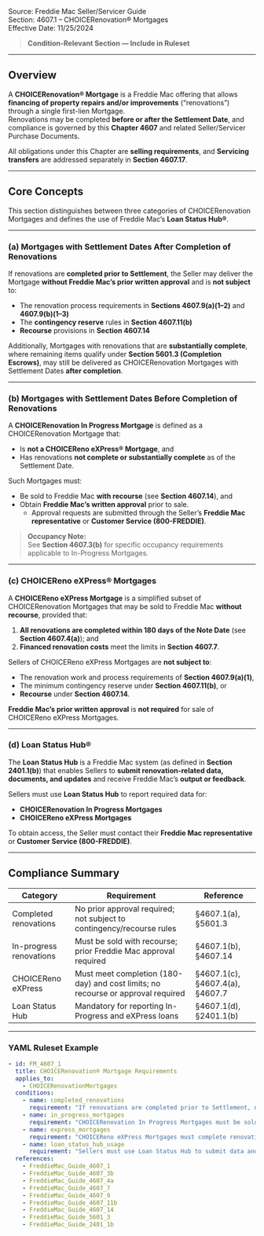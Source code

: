 Source: Freddie Mac Seller/Servicer Guide  
Section: 4607.1 – CHOICERenovation® Mortgages  
Effective Date: 11/25/2024  

> **Condition-Relevant Section — Include in Ruleset**

---

## Overview  

A **CHOICERenovation® Mortgage** is a Freddie Mac offering that allows **financing of property repairs and/or improvements** (“renovations”) through a single first-lien Mortgage.  
Renovations may be completed **before or after the Settlement Date**, and compliance is governed by this **Chapter 4607** and related Seller/Servicer Purchase Documents.

All obligations under this Chapter are **selling requirements**, and **Servicing transfers** are addressed separately in **Section 4607.17**.

---

## Core Concepts  

This section distinguishes between three categories of CHOICERenovation Mortgages and defines the use of Freddie Mac’s **Loan Status Hub®**.

---

### (a) Mortgages with Settlement Dates **After Completion of Renovations**

If renovations are **completed prior to Settlement**, the Seller may deliver the Mortgage **without Freddie Mac’s prior written approval** and is **not subject** to:

- The renovation process requirements in **Sections 4607.9(a)(1–2)** and **4607.9(b)(1–3)**  
- The **contingency reserve** rules in **Section 4607.11(b)**  
- **Recourse** provisions in **Section 4607.14**

Additionally, Mortgages with renovations that are **substantially complete**, where remaining items qualify under **Section 5601.3 (Completion Escrows)**, may still be delivered as CHOICERenovation Mortgages with Settlement Dates **after completion**.

---

### (b) Mortgages with Settlement Dates **Before Completion of Renovations**

A **CHOICERenovation In Progress Mortgage** is defined as a CHOICERenovation Mortgage that:

- Is **not a CHOICEReno eXPress® Mortgage**, and  
- Has renovations **not complete or substantially complete** as of the Settlement Date.  

Such Mortgages must:

- Be sold to Freddie Mac **with recourse** (see **Section 4607.14**), and  
- Obtain **Freddie Mac’s written approval** prior to sale.  
  - Approval requests are submitted through the Seller’s **Freddie Mac representative** or **Customer Service (800-FREDDIE)**.  

> **Occupancy Note:**  
> See **Section 4607.3(b)** for specific occupancy requirements applicable to In-Progress Mortgages.

---

### (c) CHOICEReno eXPress® Mortgages  

A **CHOICEReno eXPress Mortgage** is a simplified subset of CHOICERenovation Mortgages that may be sold to Freddie Mac **without recourse**, provided that:

1. **All renovations are completed within 180 days of the Note Date** (see **Section 4607.4(a)**); and  
2. **Financed renovation costs** meet the limits in **Section 4607.7**.

Sellers of CHOICEReno eXPress Mortgages are **not subject to**:

- The renovation work and process requirements of **Section 4607.9(a)(1)**,  
- The minimum contingency reserve under **Section 4607.11(b)**, or  
- **Recourse** under **Section 4607.14**.

**Freddie Mac’s prior written approval** is **not required** for sale of CHOICEReno eXPress Mortgages.

---

### (d) Loan Status Hub®  

The **Loan Status Hub** is a Freddie Mac system (as defined in **Section 2401.1(b)**) that enables Sellers to **submit renovation-related data, documents, and updates** and receive Freddie Mac’s **output or feedback**.  

Sellers must use **Loan Status Hub** to report required data for:

- **CHOICERenovation In Progress Mortgages**  
- **CHOICEReno eXPress Mortgages**

To obtain access, the Seller must contact their **Freddie Mac representative** or **Customer Service (800-FREDDIE)**.

---

## Compliance Summary  

| Category | Requirement | Reference |
|-----------|-------------|------------|
| Completed renovations | No prior approval required; not subject to contingency/recourse rules | §4607.1(a), §5601.3 |
| In-progress renovations | Must be sold with recourse; prior Freddie Mac approval required | §4607.1(b), §4607.14 |
| CHOICEReno eXPress | Must meet completion (180-day) and cost limits; no recourse or approval required | §4607.1(c), §4607.4(a), §4607.7 |
| Loan Status Hub | Mandatory for reporting In-Progress and eXPress loans | §4607.1(d), §2401.1(b) |

---

### YAML Ruleset Example  

```yaml
- id: FM_4607_1
  title: CHOICERenovation® Mortgage Requirements
  applies_to:
    - CHOICERenovationMortgages
  conditions:
    - name: completed_renovations
      requirement: "If renovations are completed prior to Settlement, no prior Freddie Mac approval is required; contingency reserve and recourse provisions do not apply."
    - name: in_progress_mortgages
      requirement: "CHOICERenovation In Progress Mortgages must be sold with recourse and require Freddie Mac’s written approval prior to sale."
    - name: express_mortgages
      requirement: "CHOICEReno eXPress Mortgages must complete renovations within 180 days of the Note Date and meet Section 4607.7 cost limits; no recourse or prior approval required."
    - name: loan_status_hub_usage
      requirement: "Sellers must use Loan Status Hub to submit data and documentation for CHOICERenovation In Progress and CHOICEReno eXPress Mortgages."
  references:
    - FreddieMac_Guide_4607_1
    - FreddieMac_Guide_4607_3b
    - FreddieMac_Guide_4607_4a
    - FreddieMac_Guide_4607_7
    - FreddieMac_Guide_4607_9
    - FreddieMac_Guide_4607_11b
    - FreddieMac_Guide_4607_14
    - FreddieMac_Guide_5601_3
    - FreddieMac_Guide_2401_1b
